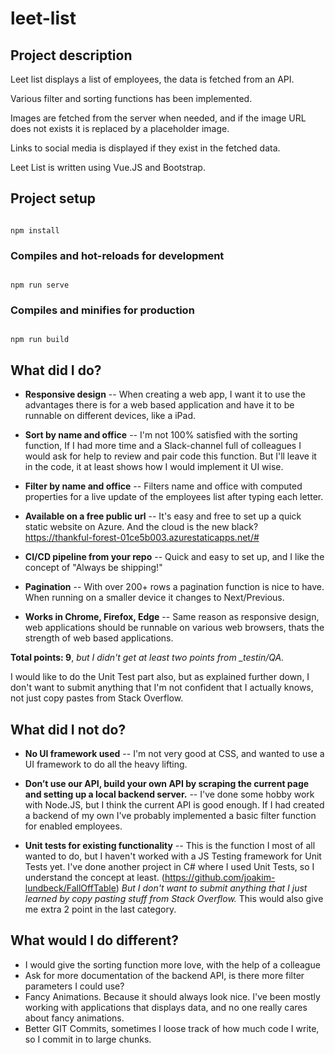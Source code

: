
# leet-list

## Project description

Leet list displays a list of employees, the data is fetched from an API. 

Various filter and sorting functions has been implemented. 

Images are fetched from the server when needed, and if the image URL does not exists it is replaced by a placeholder image. 

Links to social media is displayed if they exist in the fetched data.

Leet List is written using Vue.JS and Bootstrap.


## Project setup

```

npm install

```

  

### Compiles and hot-reloads for development

```

npm run serve

```

  

### Compiles and minifies for production

```

npm run build

```

## What did I do?

- **Responsive design**
-- When creating a web app, I want it to use the advantages there is for a web based application and have it to be runnable on different devices, like a iPad.

- **Sort by name and office**
-- I'm not 100% satisfied with the sorting function, If I had more time and a Slack-channel full of colleagues I would ask for help to review and pair code this function. But I'll leave it in the code, it at least shows how I would implement it UI wise.

- **Filter by name and office**
-- Filters name and office with computed properties for a live update of the employees list after typing each letter.

- **Available on a free public url**
-- It's easy and free to set up a quick static website on Azure. And the cloud is the new black? https://thankful-forest-01ce5b003.azurestaticapps.net/#

- **CI/CD pipeline from your repo**
-- Quick and easy to set up, and I like the concept of "Always be shipping!"

- **Pagination**
-- With over 200+ rows a pagination function is nice to have. When running on a smaller device it changes to Next/Previous.

- **Works in Chrome, Firefox, Edge**
-- Same reason as responsive design, web applications should be runnable on various web browsers, thats the strength of web based applications.

**Total points: 9**, *but I didn't get at least two points from _testin/QA.* 

I would like to do the Unit Test part also, but as explained further down, I don't want to submit anything that I'm not confident that I actually knows, not just copy pastes from Stack Overflow. 

## What did I not do?
- **No UI framework used**
-- I'm not very good at CSS, and wanted to use a UI framework to do all the heavy lifting.

- **Don’t use our API, build your own API by scraping the current page and setting up a local backend server.**
-- I've done some hobby work with Node.JS, but I think the current API is good enough. If I had created a backend of my own I've probably implemented a basic filter function for enabled employees.

- **Unit tests for existing functionality**
-- This is the function I most of all wanted to do, but I haven't worked with a JS Testing framework for Unit Tests yet. I've done another project in C# where I used Unit Tests, so I understand the concept at least. (https://github.com/joakim-lundbeck/FallOffTable) *But I don't want to submit anything that I just learned by copy pasting stuff from Stack Overflow.* This would also give me extra 2 point in the last category.

## What would I do different?

- I would give the sorting function more love, with the help of a colleague 
- Ask for more documentation of the backend API, is there more filter parameters I could use?
- Fancy Animations. Because it should always look nice. I've been mostly working with applications that displays data, and no one really cares about fancy animations. 
- Better GIT Commits, sometimes I loose track of how much code I write, so I commit in to large chunks. 